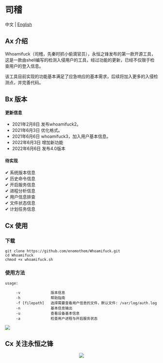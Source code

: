# 司稽

中文 | [English](https://github.com/enomothem/Whoamifuck/blob/main/README-EN.md) 

## Ax 介绍
<p>Whoamifuck（司稽，先秦时抓小偷滴官员），永恒之锋发布的第一款开源工具，这是一款由shell编写的检测入侵用户的工具，经过功能的更新，已经不仅限于检查用户的登入信息。</p>
<p>该工具目前实现的功能基本满足了应急响应的基本需求，后续将加入更多的入侵检测点，并完善代码。</p>


## Bx 版本
#### 更新信息

 * 2021年2月8日 发布whoamifuck2。
 * 2021年6月3日 优化格式。
 * 2021年6月6日 whoamifuck3，加入用户基本信息。
 * 2022年6月3日 增加新功能
 * 2022年6月6日 发布4.0版本

#### 待实现

✔ 系统版本信息 <br>
✔ 历史命令信息 <br>
✔ 开启服务信息 <br>
✔ 进程分析信息 <br>
✔ 用户信息排查 <br>
✔ 文件状态信息 <br>
✔ 计划任务信息 <br>

## Cx 使用
### 下载
```
git clone https://github.com/enomothem/Whoamifuck.git
cd Whoamifuck
chmod +x whoamifuck.sh
```
### 使用方法
```
usage:  

	 -v              版本信息
 	 -h              帮助指南
	 -f [filepath]   选择需要查看用户信息的文件，默认文件: /var/log/auth.log
	 -n              基本信息输出
	 -u              查看设备基本信息
	 -a              检查用户进程与开启服务状态

```
![](https://lit.enomothem.com/zhixinghe/20220604233640.png)

## Cx 关注永恒之锋
<p align="center">
  <img src="https://lit.enomothem.com/zhixinghe/20220528141025.jfif">
</p>

